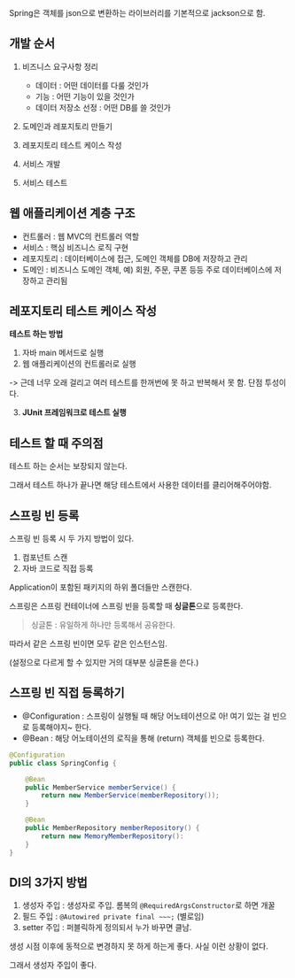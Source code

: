 Spring은 객체를 json으로 변환하는 라이브러리를 기본적으로 jackson으로 함.

## 개발 순서

1. 비즈니스 요구사항 정리

    - 데이터 : 어떤 데이터를 다룰 것인가
    - 기능 : 어떤 기능이 있을 것인가
    - 데이터 저장소 선정 : 어떤 DB를 쓸 것인가

2. 도메인과 레포지토리 만들기
3. 레포지토리 테스트 케이스 작성
4. 서비스 개발
5. 서비스 테스트

## 웹 애플리케이션 계층 구조

- 컨트롤러 : 웹 MVC의 컨트롤러 역할
- 서비스 : 핵심 비즈니스 로직 구현
- 레포지토리 : 데이터베이스에 접근, 도메인 객체를 DB에 저장하고 관리
- 도메인 : 비즈니스 도메인 객체, 예) 회원, 주문, 쿠폰 등등 주로 데이터베이스에 저장하고 관리됨

## 레포지토리 테스트 케이스 작성

**테스트 하는 방법**

1. 자바 main 메서드로 실행
2. 웹 애플리케이션의 컨트롤러로 실행

-> 근데 너무 오래 걸리고 여러 테스트를 한꺼번에 못 하고 반복해서 못 함. 단점 투성이다.

3. **JUnit 프레임워크로 테스트 실행**

## 테스트 할 때 주의점

테스트 하는 순서는 보장되지 않는다.

그래서 테스트 하나가 끝나면 해당 테스트에서 사용한 데이터를 클리어해주어야함.

## 스프링 빈 등록

스프링 빈 등록 시 두 가지 방법이 있다.

1. 컴포넌트 스캔
2. 자바 코드로 직접 등록

Application이 포함된 패키지의 하위 폴더들만 스캔한다.

스프링은 스프링 컨테이너에 스프링 빈을 등록할 때 **싱글톤**으로 등록한다. 

> 싱글톤 : 유일하게 하나만 등록해서 공유한다.

따라서 같은 스프링 빈이면 모두 같은 인스턴스임.

(설정으로 다르게 할 수 있지만 거의 대부분 싱글톤을 쓴다.)


## 스프링 빈 직접 등록하기

- @Configuration : 스프링이 실행될 때 해당 어노테이션으로 아! 여기 있는 걸 빈으로 등록해야지~ 한다.
- @Bean : 해당 어노테이션의 로직을 통해 (return) 객체를 빈으로 등록한다.

```java
@Configuration
public class SpringConfig {

    @Bean
    public MemberService memberService() {
        return new MemberService(memberRepository());
    }

    @Bean
    public MemberRepository memberRepository() {
        return new MemoryMemberRepository():
    }
}
```

## DI의 3가지 방법

1. 생성자 주입 : 생성자로 주입. 롬복의 `@RequiredArgsConstructor`로 하면 개꿀
2. 필드 주입 : `@Autowired private final ~~~;` (별로임)
3. setter 주입 : 퍼블릭하게 정의되서 누가 바꾸면 클남.

생성 시점 이후에 동적으로 변경하지 못 하게 하는게 좋다. 사실 이런 상황이 없다.

그래서 생성자 주입이 좋다.